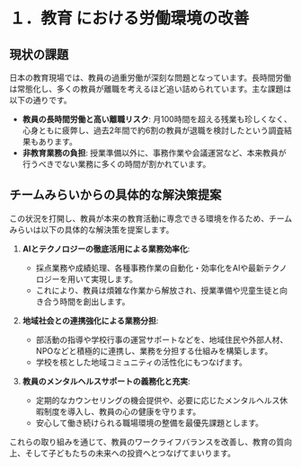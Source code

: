 # １．教育 における労働環境の改善

## 現状の課題

日本の教育現場では、教員の過重労働が深刻な問題となっています。長時間労働は常態化し、多くの教員が離職を考えるほど追い詰められています。主な課題は以下の通りです。

*   **教員の長時間労働と高い離職リスク**: 月100時間を超える残業も珍しくなく、心身ともに疲弊し、過去2年間で約6割の教員が退職を検討したという調査結果もあります。
*   **非教育業務の負担**: 授業準備以外に、事務作業や会議運営など、本来教員が行うべきでない業務に多くの時間が割かれています。

## チームみらいからの具体的な解決策提案

この状況を打開し、教員が本来の教育活動に専念できる環境を作るため、チームみらいは以下の具体的な解決策を提案します。

1.  **AIとテクノロジーの徹底活用による業務効率化**:
    *   採点業務や成績処理、各種事務作業の自動化・効率化をAIや最新テクノロジーを用いて実現します。
    *   これにより、教員は煩雑な作業から解放され、授業準備や児童生徒と向き合う時間を創出します。

2.  **地域社会との連携強化による業務分担**:
    *   部活動の指導や学校行事の運営サポートなどを、地域住民や外部人材、NPOなどと積極的に連携し、業務を分担する仕組みを構築します。
    *   学校を核とした地域コミュニティの活性化にもつなげます。

3.  **教員のメンタルヘルスサポートの義務化と充実**:
    *   定期的なカウンセリングの機会提供や、必要に応じたメンタルヘルス休暇制度を導入し、教員の心の健康を守ります。
    *   安心して働き続けられる職場環境の整備を最優先課題とします。

これらの取り組みを通じて、教員のワークライフバランスを改善し、教育の質向上、そして子どもたちの未来への投資へとつなげてまいります。
